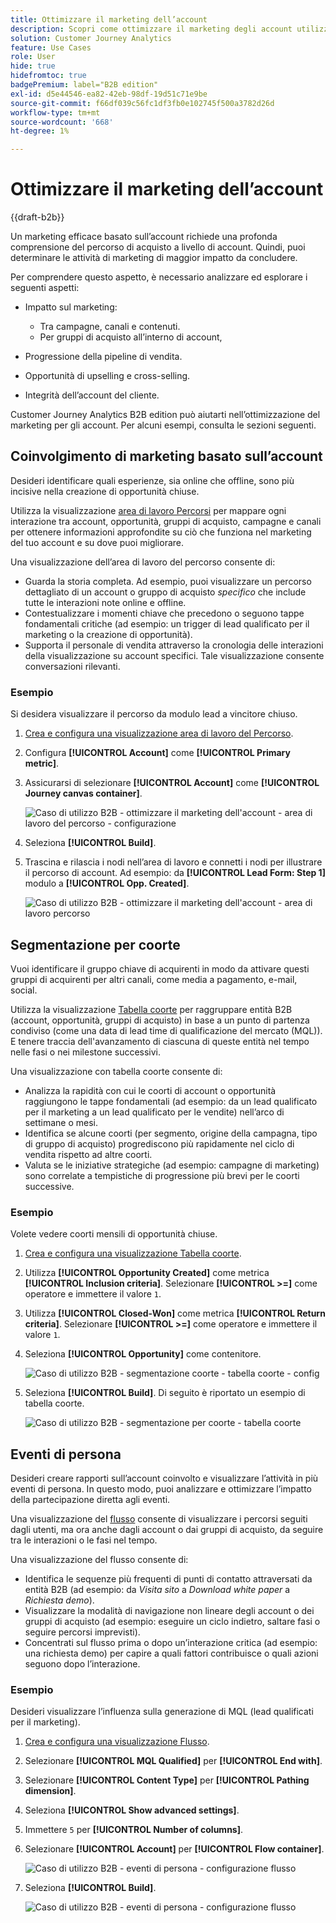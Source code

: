 ```yaml
---
title: Ottimizzare il marketing dell’account
description: Scopri come ottimizzare il marketing degli account utilizzando Customer Journey Analytics B2B edition.
solution: Customer Journey Analytics
feature: Use Cases
role: User
hide: true
hidefromtoc: true
badgePremium: label="B2B edition"
exl-id: d5e44546-ea82-42eb-98df-19d51c71e9be
source-git-commit: f66df039c56fc1df3fb0e102745f500a3782d26d
workflow-type: tm+mt
source-wordcount: '668'
ht-degree: 1%

---
```


# Ottimizzare il marketing dell’account

{{draft-b2b}}

Un marketing efficace basato sull’account richiede una profonda comprensione del percorso di acquisto a livello di account. Quindi, puoi determinare le attività di marketing di maggior impatto da concludere.

Per comprendere questo aspetto, è necessario analizzare ed esplorare i seguenti aspetti:

* Impatto sul marketing:

   * Tra campagne, canali e contenuti.
   * Per gruppi di acquisto all’interno di account,

* Progressione della pipeline di vendita.
* Opportunità di upselling e cross-selling.
* Integrità dell’account del cliente.


Customer Journey Analytics B2B edition può aiutarti nell’ottimizzazione del marketing per gli account. Per alcuni esempi, consulta le sezioni seguenti.


## Coinvolgimento di marketing basato sull’account

Desideri identificare quali esperienze, sia online che offline, sono più incisive nella creazione di opportunità chiuse.

Utilizza la visualizzazione [area di lavoro Percorsi](/help/analysis-workspace/visualizations/journey-canvas/journey-canvas.md) per mappare ogni interazione tra account, opportunità, gruppi di acquisto, campagne e canali per ottenere informazioni approfondite su ciò che funziona nel marketing del tuo account e su dove puoi migliorare.

Una visualizzazione dell’area di lavoro del percorso consente di:

* Guarda la storia completa. Ad esempio, puoi visualizzare un percorso dettagliato di un account o gruppo di acquisto *specifico* che include tutte le interazioni note online e offline.
* Contestualizzare i momenti chiave che precedono o seguono tappe fondamentali critiche (ad esempio: un trigger di lead qualificato per il marketing o la creazione di opportunità).
* Supporta il personale di vendita attraverso la cronologia delle interazioni della visualizzazione su account specifici. Tale visualizzazione consente conversazioni rilevanti.

### Esempio

Si desidera visualizzare il percorso da modulo lead a vincitore chiuso.

1. [Crea e configura una visualizzazione area di lavoro del Percorso](/help/analysis-workspace/visualizations/journey-canvas/configure-journey-canvas.md).
1. Configura **[!UICONTROL Account]** come **[!UICONTROL Primary metric]**.
1. Assicurarsi di selezionare **[!UICONTROL Account]** come **[!UICONTROL Journey canvas container]**.

   ![Caso di utilizzo B2B - ottimizzare il marketing dell&#39;account - area di lavoro del percorso - configurazione](assets/b2b-uc-optimize-marketing-journey-canvas-config.png)

1. Seleziona **[!UICONTROL Build]**.
1. Trascina e rilascia i nodi nell’area di lavoro e connetti i nodi per illustrare il percorso di account. Ad esempio: da **[!UICONTROL Lead Form: Step 1]** modulo a **[!UICONTROL Opp. Created]**.

   ![Caso di utilizzo B2B - ottimizzare il marketing dell&#39;account - area di lavoro percorso](assets/b2b-uc-optimize-marketing-journey-canvas.png)


## Segmentazione per coorte

Vuoi identificare il gruppo chiave di acquirenti in modo da attivare questi gruppi di acquirenti per altri canali, come media a pagamento, e-mail, social.

Utilizza la visualizzazione [Tabella coorte](/help/analysis-workspace/visualizations/cohort-table/cohort-analysis.md) per raggruppare entità B2B (account, opportunità, gruppi di acquisto) in base a un punto di partenza condiviso (come una data di lead time di qualificazione del mercato (MQL)). E tenere traccia dell&#39;avanzamento di ciascuna di queste entità nel tempo nelle fasi o nei milestone successivi.

Una visualizzazione con tabella coorte consente di:

* Analizza la rapidità con cui le coorti di account o opportunità raggiungono le tappe fondamentali (ad esempio: da un lead qualificato per il marketing a un lead qualificato per le vendite) nell’arco di settimane o mesi.
* Identifica se alcune coorti (per segmento, origine della campagna, tipo di gruppo di acquisto) progrediscono più rapidamente nel ciclo di vendita rispetto ad altre coorti.
* Valuta se le iniziative strategiche (ad esempio: campagne di marketing) sono correlate a tempistiche di progressione più brevi per le coorti successive.

### Esempio

Volete vedere coorti mensili di opportunità chiuse.

1. [Crea e configura una visualizzazione Tabella coorte](/help/analysis-workspace/visualizations/cohort-table/t-cohort.md).
1. Utilizza **[!UICONTROL Opportunity Created]** come metrica **[!UICONTROL Inclusion criteria]**. Selezionare **[!UICONTROL >=]** come operatore e immettere il valore `1`.
1. Utilizza **[!UICONTROL Closed-Won]** come metrica **[!UICONTROL Return criteria]**. Selezionare **[!UICONTROL >=]** come operatore e immettere il valore `1`.
1. Seleziona **[!UICONTROL Opportunity]** come contenitore.

   ![Caso di utilizzo B2B - segmentazione coorte - tabella coorte - config](assets/b2b-uc-optimize-marketing-cohort-table-config.png)

1. Seleziona **[!UICONTROL Build]**. Di seguito è riportato un esempio di tabella coorte.

   ![Caso di utilizzo B2B - segmentazione per coorte - tabella coorte](assets/b2b-uc-optimize-marketing-cohort-table.png)


## Eventi di persona

Desideri creare rapporti sull’account coinvolto e visualizzare l’attività in più eventi di persona. In questo modo, puoi analizzare e ottimizzare l’impatto della partecipazione diretta agli eventi.

Una visualizzazione del [flusso](/help/analysis-workspace/visualizations/c-flow/flow.md) consente di visualizzare i percorsi seguiti dagli utenti, ma ora anche dagli account o dai gruppi di acquisto, da seguire tra le interazioni o le fasi nel tempo.

Una visualizzazione del flusso consente di:

* Identifica le sequenze più frequenti di punti di contatto attraversati da entità B2B (ad esempio: da *Visita sito* a *Download white paper* a *Richiesta demo*).
* Visualizzare la modalità di navigazione non lineare degli account o dei gruppi di acquisto (ad esempio: eseguire un ciclo indietro, saltare fasi o seguire percorsi imprevisti).
* Concentrati sul flusso prima o dopo un’interazione critica (ad esempio: una richiesta demo) per capire a quali fattori contribuisce o quali azioni seguono dopo l’interazione.

### Esempio

Desideri visualizzare l’influenza sulla generazione di MQL (lead qualificati per il marketing).

1. [Crea e configura una visualizzazione Flusso](/help/analysis-workspace/visualizations/c-flow/create-flow.md).
1. Selezionare **[!UICONTROL MQL Qualified]** per **[!UICONTROL End with]**.
1. Selezionare **[!UICONTROL Content Type]** per **[!UICONTROL Pathing dimension]**.
1. Seleziona **[!UICONTROL Show advanced settings]**.
1. Immettere `5` per **[!UICONTROL Number of columns]**.
1. Selezionare **[!UICONTROL Account]** per **[!UICONTROL Flow container]**.

   ![Caso di utilizzo B2B - eventi di persona - configurazione flusso](assets/b2b-uc-optimize-marketing-flow-config.png)

1. Seleziona **[!UICONTROL Build]**.

   ![Caso di utilizzo B2B - eventi di persona - configurazione flusso](assets/b2b-uc-optimize-marketing-flow.png)
